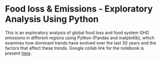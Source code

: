 # Food loss & Emissions - Exploratory Analysis Using Python

This is an exploratory analysis of global food loss and food system GHG emissions in different regions using Python (Pandas and matplotlib), which examines how dominant trends have evolved over the last 30 years and the factors that affect these trends. Google collab link for the notebook is present [here](https://colab.research.google.com/drive/1tjFqY0hoOoS7MA11jb0c8z0Q4ZKl4ape?usp=sharing).




